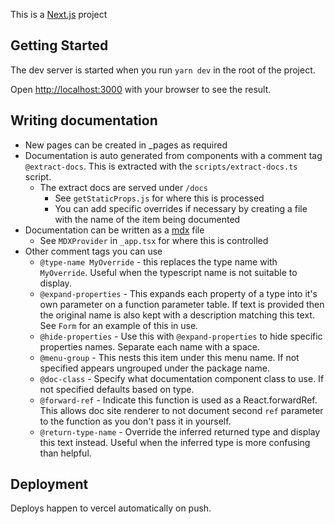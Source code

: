 This is a [Next.js](https://nextjs.org/) project 

## Getting Started

The dev server is started when you run `yarn dev` in the root of the project.

Open [http://localhost:3000](http://localhost:3000) with your browser to see the result.

## Writing documentation

- New pages can be created in \_pages as required
- Documentation is auto generated from components with a comment tag `@extract-docs`. This is extracted with the `scripts/extract-docs.ts` script.
  - The extract docs are served under `/docs`
    -   See `getStaticProps.js` for where this is processed
    - You can add specific overrides if necessary by creating a file with the name of the item being documented 
- Documentation can be written as a [mdx](https://mdxjs.com/) file
    -   See `MDXProvider` in `_app.tsx` for where this is controlled
- Other comment tags you can use
    -   `@type-name MyOverride` - this replaces the type name with `MyOverride`. Useful when the typescript name is not suitable to display.
    -   `@expand-properties` - This expands each property of a type into it's own parameter on a function parameter table. If text is provided then the original name is also kept with a description matching this text. See `Form` for an example of this in use.
    -   `@hide-properties` - Use this with `@expand-properties` to hide specific properties names. Separate each name with a space.
    -   `@menu-group` - This nests this item under this menu name. If not specified appears ungrouped under the package name.
    -   `@doc-class` - Specify what documentation component class to use. If not specified defaults based on type.
    -   `@forward-ref` - Indicate this function is used as a React.forwardRef. This allows doc site renderer to not document second `ref` parameter to the function as you don't pass it in yourself.
    -   `@return-type-name` - Override the inferred returned type and display this text instead. Useful when the inferred type is more confusing than helpful.
    
## Deployment

Deploys happen to vercel automatically on push.

